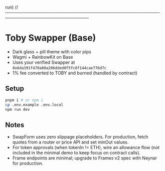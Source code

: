 run)
// ─────────────────────────────────────────────────────────────────────────────
# Toby Swapper (Base)

- Dark glass + pill theme with color pips
- Wagmi + RainbowKit on Base
- Uses your verified Swapper at `0x6da391f470a00a206dded0f5fc0f144cae776d7c`
- 1% fee converted to TOBY and burned (handled by contract)

## Setup

```bash
pnpm i # or npm i
cp .env.example .env.local
npm run dev
```

## Notes
- SwapForm uses zero slippage placeholders. For production, fetch quotes from a router or price API and set minOut values.
- For token approvals (when tokenIn != ETH), wire an allowance flow (not included in the minimal demo to keep focus on contract calls).
- Frame endpoints are minimal; upgrade to Frames v2 spec with Neynar for production.
